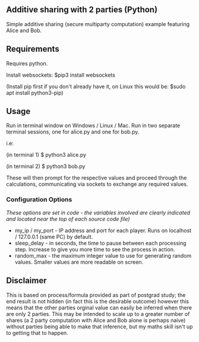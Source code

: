 ## Additive sharing with 2 parties (Python)
Simple additive sharing (secure multiparty computation) example featuring Alice and Bob.

## Requirements

Requires python. 

Install websockets: $pip3 install websockets

(Install pip first if you don't already have it, on Linux this would be: $sudo apt install python3-pip)

## Usage

Run in terminal window on Windows / Linux / Mac.  Run in two separate terminal sessions, one for alice.py and one for bob.py. 

i.e:

(in terminal 1) $ python3 alice.py

(in terminal 2) $ python3 bob.py

These will then prompt for the respective values and proceed through the calculations, communicating via sockets to exchange any required values.

### Configuration Options
*These options are set in code - the variables involved are clearly indicated and located near the top of each source code file)*
* my_ip / my_port - IP address and port for each player.  Runs on localhost / 127.0.0.1 (same PC) by default.
* sleep_delay - in seconds, the time to pause between each processing step.  Increase to give you more time to see the process in action.
* random_max - the maximum integer value to use for generating random values.  Smaller values are more readable on screen.


## Disclaimer

This is based on process/formula provided as part of postgrad study; the end result is not hidden (in fact this is the desirable outcome) however
this means that the other parties orginal value can easily be inferred when there are only 2 parties.  This may be intended to scale up to a greater 
number of shares (a 2 party computation with Alice and Bob alone is perhaps naive) without parties being able to make that inference, but my 
maths skill isn't up to getting that to happen.
